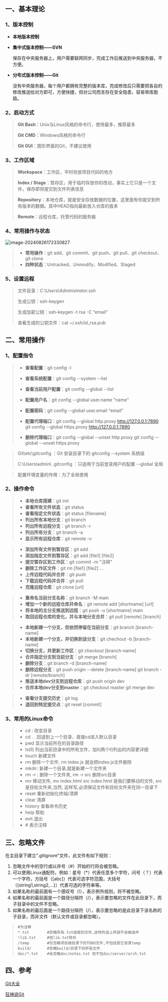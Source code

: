 ## 一、基本理论

### 1、版本控制

- **本地版本控制**

- **集中式版本控制——SVN**

	保存在中央服务器上，用户需要联网同步，完成工作后推送到中央服务器，不方便。

- **分布式版本控制——Git**

	没有中央服务器，每个用户都拥有完整的版本库，完成修改后只需要把各自的修改推送给对方即可，方便快捷，但对公司而言存在安全隐患，容易带库跑路。

### 2、启动方式

> **Git Bash**：Unix与Linux风格的命令行，使用最多，推荐最多
>
> **Git CMD**：Windows风格的命令行
>
> **Git GUI**：图形界面的Git，不建议使用

### 3、工作区域

> **Workspace**：工作区，平时存放项目代码的地方
>
> **Index / Stage**：暂存区，用于临时存放你的改动，事实上它只是一个文件，保存即将提交到文件列表信息
>
> **Repository**：本地仓库，就是安全存放数据的位置，这里面有你提交到所有版本的数据。其中HEAD指向最新放入仓库的版本
>
> **Remote**：远程仓库，托管代码的服务器

### 4、常用操作与状态

![image-20240826172330827](C:\Users\admin\AppData\Roaming\Typora\typora-user-images\image-20240826172330827.png)

> - **常用操作**：git add、git commit、git push、git pull、git checkout、git clone
> - **四种状态**：Untracked、Unmodify、Modified、Staged

### 5、设置远程

> 文件目录：*C:\Users\Administrator\.ssh*
>
> 生成公钥：ssh-keygen
>
> 生成加密公钥：ssh-keygen -t rsa -C “email”
>
> 查看生成的公钥文件：cat ~/.ssh/id_rsa.pub

## 二、常用操作

### 1、配置指令

> - **查看配置**：git config -l
>
> - **查看系统配置**：git config --system --list
>
> - **查看当前用户配置**：git config --global  --list
>
> - **配置用户名**：git config --global user.name "name"
>
> - **配置密码**：git config --global user.email  “email”
>
> - **配置代理端口**：git config --global http.proxy http://127.0.0.1:7890    git config --global https.proxy http://127.0.0.1:7890
>
> - **删除代理端口**：git config --global --unset http.proxy                                git config --global --unset https.proxy
>

> Git\etc\gitconfig ：Git 安装目录下的 gitconfig   --system 系统级
>
> C:\Users\admin\ .gitconfig ：只适用于当前登录用户的配置  --global 全局

> 配置环境变量的作用：为了全局使用

### 2、操作命令

> - **本地仓库搭建**：git init
> - **查看所有文件状态**：git status
> - **查看指定文件状态**：git status [filename]
> - **列出所有本地分支**：git branch
> - **列出所有远程分支**：git branch -r
> - **列出所有分支**：git branch -a 
> - **显示所有远程仓库**：git remote -v

> - **添加所有文件到暂存区**：git add .
> - **添加指定文件到暂存区**：git add [file1] [file2]
> - **提交暂存区到工作区**：git commit -m "注释"
> - **删除工作区文件**：git rm [file1] [file2] ...
> - **上传远程代码并合并**：git push
> - **下载远程代码并合并**：git pull
> - **克隆远程仓库**：git clone [url]

> - **重命名当前分支名称**：git branch -M main
> - **增加一个新的远程仓库并命名**：git remote add [shortname] [url]
> - **将本地的主分支推送到远程**：git push -u [shortname] main
> - **取回远程仓库的变化，并与本地分支合并**：git pull [remote] [branch]

> - **本地新建一个分支，但依然停留在当前分支**：git branch [branch-name]
> - **本地新建一个分支，并切换到该分支**：git chechout -b [branch-name]
> - **切换分支，并更新工作区**：git checkout [branch-name]
> - **合并指定分支到当前分支**：git merge [branch]
> - **删除分支**：git branch -d [branch-name]
> - **删除远程分支**：git push origin --delete [branch-name]     git branch -dr [remote/branch]
> - **推送本地dev分支到远程仓库**：git push origin dev
> - **合并本地dev分支到master**：git checkout master
> 	git merge dev

> - **查看分支提交历史**：git log
> - **退回到特定提交点**：git reset [commit]

### 3、常用的Linux命令

>- cd : 改变目录
>- cd . . 回退到上一个目录，直接cd进入默认目录
>- pwd  显示当前所在的目录路径
>- ls(ll) 列出当前目录中的所有文件，加ll(两个ll)列出的内容更详细
>- touch 新建文件
>- rm 删除一个文件, rm index.js 就会把index.js文件删除
>- mkdir:  新建一个目录,就是新建一个文件夹
>- rm -r :  删除一个文件夹, rm -r src 删除src目录
>- mv 移动文件, mv index.html src index.html 是我们要移动的文件, src 是目标文件夹,当然, 这样写,必须保证文件和目标文件夹在同一目录下
>- reset 重新初始化终端/清屏
>- clear 清屏
>- history 查看命令历史
>- help 帮助
>- exit 退出
>- \# 表示注释

## 三、忽略文件

在主目录下建立".gitignore"文件，此文件有如下规则：

1. 忽略文件中的空行或以井号（#）开始的行将会被忽略。
2. 可以使用Linux通配符。例如：星号（*）代表任意多个字符，问号（？）代表一个字符，方括号（[abc]）代表可选字符范围，大括号（{string1,string2,...}）代表可选的字符串等。
3. 如果名称的最前面有一个感叹号（!），表示例外规则，将不被忽略。
4. 如果名称的最前面是一个路径分隔符（/），表示要忽略的文件在此目录下，而子目录中的文件不忽略。
5. 如果名称的最后面是一个路径分隔符（/），表示要忽略的是此目录下该名称的子目录，而非文件（默认文件或目录都忽略）。

> ```
> #为注释
> *.txt        #忽略所有.txt结尾的文件,这样的话上传就不会被选中
> !lib.txt     #但lib.txt除外
> /temp        #仅忽略项目根目录下的TODO文件,不包括其它目录temp
> build/       #忽略build/目录下的所有文件
> doc/*.txt    #会忽略doc/notes.txt 但不包doc/server/arch.txt

## 四、参考

[Git大全](https://gitee.com/all-about-git)

[狂神说Git](https://www.bilibili.com/video/BV1FE411P7B3?p=1&vd_source=13dcf7fb782925cf156eabe37fb05412)
